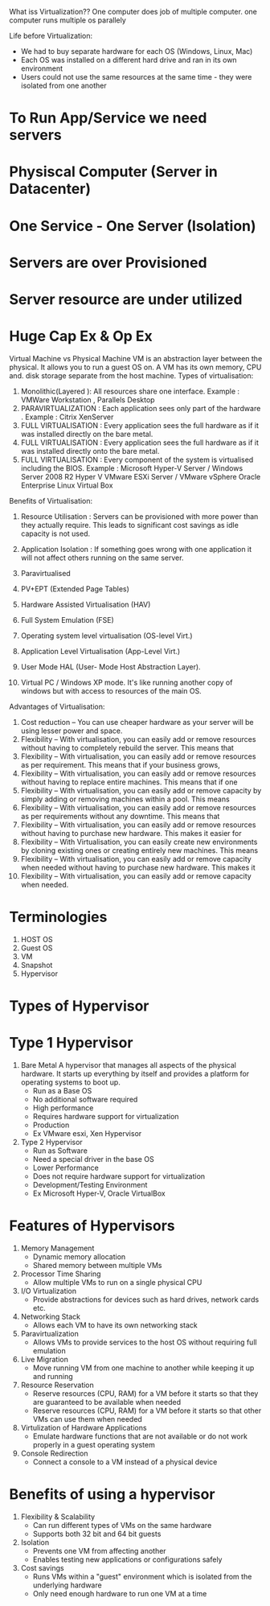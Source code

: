 What iss Virtualization??
One computer does job of multiple computer.
one computer runs multiple os parallely

Life before Virtualization:
- We had to buy separate hardware for each OS (Windows, Linux, Mac)
- Each OS was installed on a different hard drive and ran in its own environment
- Users could not use the same resources at  the same time - they were isolated from one another
# To Run App/Service we need servers
# Physiscal Computer (Server in Datacenter)
# One Service - One Server (Isolation)
# Servers are over Provisioned
# Server resource are under utilized
# Huge Cap Ex & Op Ex

Virtual Machine vs Physical Machine
VM is an abstraction layer between the physical.
It allows you to run a guest OS on.
A VM has its own memory, CPU and.
disk storage separate from the host machine.
Types of virtualisation:
1. Monolithic(Layered ): All resources share one interface.
   Example : VMWare Workstation , Parallels Desktop
2. PARAVIRTUALIZATION : Each application sees only part of the hardware .
   Example : Citrix XenServer
3. FULL VIRTUALISATION : Every application sees the full hardware as if it was installed directly on the bare metal.
3. FULL VIRTUALISATION : Every application sees the full hardware as if it was installed directly onto the bare metal. 
3. FULL VIRTUALISATION : Every component of the system is virtualised including the BIOS.
   Example : Microsoft Hyper-V Server / Windows Server 2008 R2 Hyper V
                    VMware ESXi Server / VMware vSphere
                     Oracle Enterprise Linux Virtual Box
                     
Benefits of Virtualisation:
1. Resource Utilisation : Servers can be provisioned with more power than they actually require.
                            This leads to significant cost savings as idle capacity is not used.
2. Application Isolation : If something goes wrong with one application it will not affect others running on the same server.

2. Paravirtualised
3. PV+EPT (Extended Page Tables)
4. Hardware Assisted Virtualisation (HAV)
5. Full System Emulation (FSE)
6. Operating system level virtualisation (OS-level Virt.)
7. Application Level Virtualisation (App-Level Virt.)
8. User Mode HAL (User- Mode Host Abstraction Layer).
9. Virtual PC / Windows XP mode.
It's like running another copy of windows but with access to resources of the main OS.

Advantages of Virtualisation:
1. Cost reduction – You can use cheaper hardware as your server will be using lesser power and space.
2. Flexibility – With virtualisation, you can easily add or remove resources without having to completely rebuild the server. This means that
2. Flexibility – With virtualisation, you can easily add or remove resources as per requirement. This means that if your business grows,
2. Flexibility – With virtualisation, you can easily add or remove resources without having to replace entire machines. This means that if one
2. Flexibility – With virtualisation, you can easily add or remove capacity by simply adding or removing machines within a pool. This means
2. Flexibility – With virtualisation, you can easily add or remove resources as per requirements without any downtime. This means that
2. Flexibility – With virtualisation, you can easily add or remove resources without having to purchase new hardware. This makes it easier for 
2. Flexibility – With Virtualisation, you can easily create new environments by cloning existing ones or creating entirely new machines. This means
2. Flexibility – With virtualisation, you can easily add or remove capacity when needed without having to purchase new hardware. This makes it
2. Flexibility – With virtualisation, you can easily add or remove capacity when needed.

# Terminologies
1. HOST OS
2. Guest OS
3. VM
4. Snapshot
5. Hypervisor

# Types of Hypervisor
# Type 1 Hypervisor
1. Bare Metal
    A hypervisor that manages all aspects of the physical hardware. It starts up everything by  itself and provides a platform for operating systems to boot up.
    - Run as a Base OS 
    - No additional software required
    - High performance
    -  Requires hardware support for virtualization
    - Production
    - Ex VMware esxi, Xen Hypervisor
2. Type 2 Hypervisor
    - Run as Software
    -  Need a special driver in the base OS
    - Lower Performance
    - Does not require hardware support for virtualization
    - Development/Testing Environment
    - Ex Microsoft Hyper-V, Oracle VirtualBox

# Features of Hypervisors
1. Memory Management
   - Dynamic memory allocation
   - Shared memory between multiple VMs
2. Processor Time Sharing
   - Allow multiple VMs to run on  a single physical CPU
3. I/O Virtualization
   - Provide abstractions for devices such as hard drives, network cards etc.
4. Networking Stack
   - Allows each VM to have its own networking stack
5. Paravirtualization
   - Allows VMs to provide services to the host OS without requiring full emulation
6. Live Migration
   - Move running VM from one machine to another while keeping it up and running
7. Resource Reservation
   - Reserve resources (CPU, RAM) for a VM before it starts so that they are guaranteed to be available when needed 
   - Reserve resources (CPU, RAM) for a VM before it starts so that other VMs can use them when needed 
8. Virtulization of Hardware Applications
   - Emulate hardware functions that are not available or do not work properly in a guest operating system
9. Console Redirection
   - Connect a console to a VM instead of a physical device

# Benefits of using a hypervisor
1. Flexibility & Scalability
   - Can run different types of VMs on the same hardware
   - Supports both 32 bit and 64 bit guests
2. Isolation
   - Prevents one VM from affecting another
   - Enables testing new applications or configurations safely
3. Cost savings
   - Runs VMs within a "guest" environment which is isolated from the underlying hardware 
   - Only need enough hardware to run one VM at a time 


